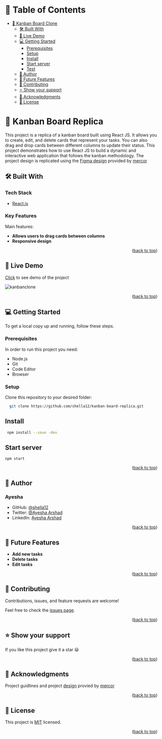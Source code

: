 # 📗 Table of Contents

- [📖 Kanban Board Clone](#about-project)
  - [🛠 Built With](#built-with)
  - [🚀 Live Demo ](#-live-demo-)
  - [💻 Getting Started ](#-getting-started-)
    - [Prerequisites](#prerequisites)
    - [Setup](#setup)
    - [Install](#install)
    - [Start server](#start-server)
    - [Test](#to-test-the-app-run-following-command)
  - [👤 Author ](#author)
  - [🔭 Future Features ](#-future-features-)
  - [🤝 Contributing ](#-contributing-)
  - [⭐️ Show your support ](#️-show-your-support-)
  - [🙏 Acknowledgments ](#-acknowledgments-)
  - [📝 License ](#-license-)

<!-- PROJECT DESCRIPTION -->

# 📖 Kanban Board Replica <a name="about-project"></a>

This project is a replica of a kanban board built using React JS. It allows you to create, edit, and delete cards that represent your tasks. You can also drag and drop cards between different columns to update their status. This project demonstrates how to use React JS to build a dynamic and interactive web application that follows the kanban methodology. The project design is replicated using the [Figma design](https://www.figma.com/file/Paz2INbKkXCSR0Tqb9cmPF/Mercor-Project) provided by [mercor](https://mercor.io/)

## 🛠 Built With <a name="built-with"></a>

### Tech Stack <a name="tech-stack"></a>

  <ul>
    <li><a href="https://reactjs.org/">React.js</a></li>
  </ul>


### Key Features <a name="key-features"></a>

Main features:

- **Allows users to drag cards between columns**
- **Responsive design**

<p align="right">(<a href="#readme-top">back to top</a>)</p>

<!-- LIVE DEMO -->

## 🚀 Live Demo <a name="live-demo"></a>

[Click](https://hilarious-cassata-b7ebd3.netlify.app/) to see demo of the project

![kanbanclone](https://github.com/shella12/kanban-board-replica/assets/44798044/2d1712c6-589e-487d-bab6-de37872783f4)


<p align="right">(<a href="#readme-top">back to top</a>)</p>

<!-- GETTING STARTED -->

## 💻 Getting Started <a name="getting-started"></a>

To get a local copy up and running, follow these steps.

### Prerequisites

In order to run this project you need:

- Node.js
- Git
- Code Editor
- Browser

### Setup

Clone this repository to your desired folder:

```sh
  git clone https://github.com/shella12/kanban-board-replica.git
```

## Install

```sh
 npm install --save -dev
```

## Start server

``` npm start ```

<p align="right">(<a href="#readme-top">back to top</a>)</p>

<!-- AUTHORS -->

## 👤 Author  <a name="author"></a>

### Ayesha
- GitHub: [@shella12](https://github.com/shella12)
- Twitter: [@Ayesha Arshad](https://twitter.com/AyeshaA03712974)
- LinkedIn: [Ayesha Arshad](https://www.linkedin.com/in/-ayesha-arshad/)

<p align="right">(<a href="#readme-top">back to top</a>)</p>

<!-- FUTURE FEATURES -->

## 🔭 Future Features <a name="future-features"></a>

 - **Add new tasks**
 - **Delete tasks**
 - **Edit tasks**

<p align="right">(<a href="#readme-top">back to top</a>)</p>

<!-- CONTRIBUTING -->

## 🤝 Contributing <a name="contributing"></a>

Contributions, issues, and feature requests are welcome!

Feel free to check the [issues page](https://github.com/shella12/kanban-board-replica/issues).

<p align="right">(<a href="#readme-top">back to top</a>)</p>

<!-- SUPPORT -->

## ⭐️ Show your support <a name="support"></a>

If you like this project give it a star :smiley:

<p align="right">(<a href="#readme-top">back to top</a>)</p>

<!-- ACKNOWLEDGEMENTS -->

## 🙏 Acknowledgments <a name="acknowledgements"></a>

Project guidlines and project [design](https://www.figma.com/file/Paz2INbKkXCSR0Tqb9cmPF/Mercor-Project) provied by [mercor](https://mercor.io/)

<p align="right">(<a href="#readme-top">back to top</a>)</p>

<!-- LICENSE -->

## 📝 License <a name="license"></a>

This project is [MIT](./LICENSE) licensed.


<p align="right">(<a href="#readme-top">back to top</a>)</p>
